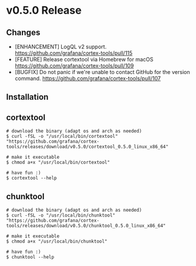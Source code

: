 # v0.5.0 Release

## Changes

- [ENHANCEMENT] LogQL v2 support. https://github.com/grafana/cortex-tools/pull/115
- [FEATURE] Release cortextool via Homebrew for macOS https://github.com/grafana/cortex-tools/pull/109
- [BUGFIX] Do not panic if we're unable to contact GitHub for the version command. https://github.com/grafana/cortex-tools/pull/107

## Installation

## cortextool

```console
# download the binary (adapt os and arch as needed)
$ curl -fSL -o "/usr/local/bin/cortextool" "https://github.com/grafana/cortex-tools/releases/download/v0.5.0/cortextool_0.5.0_linux_x86_64"

# make it executable
$ chmod a+x "/usr/local/bin/cortextool"

# have fun :)
$ cortextool --help
```

## chunktool

```console
# download the binary (adapt os and arch as needed)
$ curl -fSL -o "/usr/local/bin/chunktool" "https://github.com/grafana/cortex-tools/releases/download/v0.5.0/chunktool_0.5.0_linux_x86_64"

# make it executable
$ chmod a+x "/usr/local/bin/chunktool"

# have fun :)
$ chunktool --help
```
